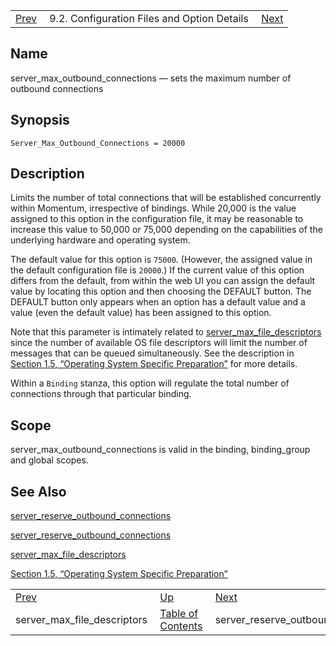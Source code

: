 |     |     |     |
| --- | --- | --- |
| [Prev](conf.ref.server_max_file_descriptors)  | 9.2. Configuration Files and Option Details |  [Next](conf.ref.server_reserve_outbound_connections.php) |

<a name="conf.ref.server_max_outbound_connections"></a>
## Name

server_max_outbound_connections — sets the maximum number of outbound connections

## Synopsis

`Server_Max_Outbound_Connections = 20000`

<a name="idp11695808"></a>
## Description

Limits the number of total connections that will be established concurrently within Momentum, irrespective of bindings. While 20,000 is the value assigned to this option in the configuration file, it may be reasonable to increase this value to 50,000 or 75,000 depending on the capabilities of the underlying hardware and operating system.

The default value for this option is `75000`. (However, the assigned value in the default configuration file is `20000`.) If the current value of this option differs from the default, from within the web UI you can assign the default value by locating this option and then choosing the DEFAULT button. The DEFAULT button only appears when an option has a default value and a value (even the default value) has been assigned to this option.

Note that this parameter is intimately related to [server_max_file_descriptors](conf.ref.server_max_file_descriptors "server_max_file_descriptors") since the number of available OS file descriptors will limit the number of messages that can be queued simultaneously. See the description in [Section 1.5, “Operating System Specific Preparation”](install.os-specific.php "1.5. Operating System Specific Preparation") for more details.

Within a `Binding` stanza, this option will regulate the total number of connections through that particular binding.

<a name="idp11704064"></a>
## Scope

server_max_outbound_connections is valid in the binding, binding_group and global scopes.

<a name="idp11705760"></a>
## See Also

[server_reserve_outbound_connections](conf.ref.server_reserve_outbound_connections "server_reserve_outbound_connections")

[server_reserve_outbound_connections](conf.ref.server_reserve_outbound_connections "server_reserve_outbound_connections")

[server_max_file_descriptors](conf.ref.server_max_file_descriptors "server_max_file_descriptors")

[Section 1.5, “Operating System Specific Preparation”](install.os-specific "1.5. Operating System Specific Preparation")

|     |     |     |
| --- | --- | --- |
| [Prev](conf.ref.server_max_file_descriptors)  | [Up](conf.ref.files.php) |  [Next](conf.ref.server_reserve_outbound_connections.php) |
| server_max_file_descriptors  | [Table of Contents](index) |  server_reserve_outbound_connections |
